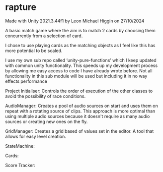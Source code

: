 # rapture
Made with Unity 2021.3.44f1 by Leon Michael Higgin on 27/10/2024 

A basic match game where the aim is to match 2 cards by choosing them concurrently from a selection of card.

I chose to use playing cards as the matching objects as I feel like this has more potential to be scaled.

I use my own sub repo called ‘unity-pure-functions’ which I keep updated with common unity functionality. This speeds up my development process by allowing me easy access to code I have already wrote before. Not all functionality in this sub module will be used but including it in no way effects performance

Project Initialiser:
Controls the order of execution of the other classes to avoid the possibility of race conditions.

AudioManager:
Creates a pool of audio sources on start and uses them on repeat with a rotating source of clips. This approach is more optimal than using multiple audio sources because it doesn't require as many audio sources or creating new ones on the fly.

GridManager:
Creates a grid based of values set in the editor. A tool that allows for easy level creation.

StateMachine:

Cards:

Score Tracker: